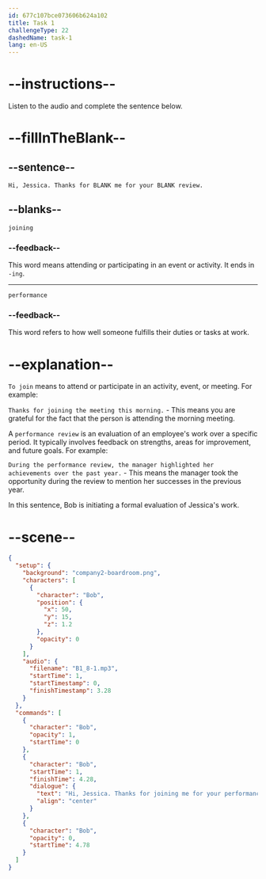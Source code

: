 ```yaml
---
id: 677c107bce073606b624a102
title: Task 1
challengeType: 22
dashedName: task-1
lang: en-US
---
```


<!-- (Audio) Bob: Hi, Jessica. Thanks for joining me for your performance review. -->

# --instructions--

Listen to the audio and complete the sentence below.

# --fillInTheBlank--

## --sentence--

`Hi, Jessica. Thanks for BLANK me for your BLANK review.`

## --blanks--

`joining`

### --feedback--

This word means attending or participating in an event or activity. It ends in `-ing`.

---

`performance`

### --feedback--

This word refers to how well someone fulfills their duties or tasks at work.

# --explanation--

`To join` means to attend or participate in an activity, event, or meeting. For example:

`Thanks for joining the meeting this morning.` - This means you are grateful for the fact that the person is attending the morning meeting.

A `performance review` is an evaluation of an employee's work over a specific period. It typically involves feedback on strengths, areas for improvement, and future goals. For example:

`During the performance review, the manager highlighted her achievements over the past year.` - This means the manager took the opportunity during the review to mention her successes in the previous year.

In this sentence, Bob is initiating a formal evaluation of Jessica's work.

# --scene--

```json
{
  "setup": {
    "background": "company2-boardroom.png",
    "characters": [
      {
        "character": "Bob",
        "position": {
          "x": 50,
          "y": 15,
          "z": 1.2
        },
        "opacity": 0
      }
    ],
    "audio": {
      "filename": "B1_8-1.mp3",
      "startTime": 1,
      "startTimestamp": 0,
      "finishTimestamp": 3.28
    }
  },
  "commands": [
    {
      "character": "Bob",
      "opacity": 1,
      "startTime": 0
    },
    {
      "character": "Bob",
      "startTime": 1,
      "finishTime": 4.28,
      "dialogue": {
        "text": "Hi, Jessica. Thanks for joining me for your performance review.",
        "align": "center"
      }
    },
    {
      "character": "Bob",
      "opacity": 0,
      "startTime": 4.78
    }
  ]
}
```
